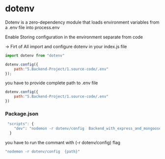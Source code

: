 # dotenv
Dotenv is a zero-dependency module that loads environment variables from a .env file into process.env

Enable  Storing configuration in the environment separate from code

-> Firt of All import and   configure dotenv in your index.js file 
```js
import dotenv from "dotenv"

dotenv.config({
    path:"5.Backend-Project/1.source-code/.env"
});
```
you have to provide complete path to .env file 
```js
dotenv.config({
    path:"5.Backend-Project/1.source-code/.env"
})
```

### Package.json
```js
 "scripts": {
    "dev": "nodemon -r dotenv/config  Backend_with_express_and_mongoose/Backend_Project/src/index.js"
  }
```

you have to run the commant with (-r dotenv/config) flag 


```js
"nodemon -r dotenv/config  {path}"
```
